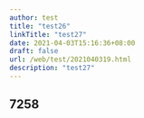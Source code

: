 ```yaml
---
author: test
title: "test26"
linkTitle: "test27"
date: 2021-04-03T15:16:36+08:00
draft: false
url: /web/test/2021040319.html
description: "test27"
---
```


## 7258
<div class="ribbon">
        <div class="fence"></div>
        <div class="fence"></div>
        <div class="fence"></div>
        <div class="fence"></div>
        <div class="fence"></div>
        <div class="fence"></div>
        <div class="fence"></div>
        <div class="fence"></div>
        <div class="fence"></div>
        <div class="fence"></div>
        <div class="fence"></div>
        <div class="fence"></div>
        <div class="fence"></div>
        <div class="fence"></div>
        <div class="fence"></div>
        <div class="fence"></div>
</div>